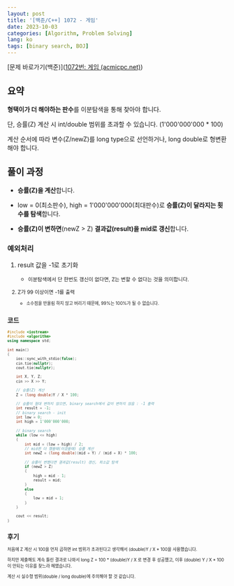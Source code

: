 ```yaml
---
layout: post
title: '[백준/C++] 1072 - 게임'
date: 2023-10-03
categories: [Algorithm, Problem Solving]
lang: ko
tags: [binary search, BOJ]
---
```




[문제 바로가기(백준)]([1072번: 게임 (acmicpc.net)](https://www.acmicpc.net/problem/1072))



## **요약**

**형택이가 더 해야하는 판수**를 이분탐색을 통해 찾아야 합니다.

단, 승률(Z) 계산 시 int/double 범위를 초과할 수 있습니다. (1'000'000'000 * 100)

계산 순서에 따라 변수(Z/newZ)를 long type으로 선언하거나, long double로 형변환해야 합니다.



## **풀이 과정**

* **승률(Z)을 계산**합니다.

* low = 0(최소판수), high = 1'000'000'000(최대판수)로 **승률(Z)이 달라지는 횟수를 탐색**합니다.

* **승률(Z)이 변하면**(newZ > Z) **결과값(result)을 mid로 갱신**합니다.

### 예외처리

1. result 값을 -1로 초기화
   * <small>이분탐색에서 단 한번도 갱신이 없다면, Z는 변할 수 없다는 것을 의미합니다.

2. Z가 99 이상이면 -1를 출력
   - <small>소수점을 반올림 하지 않고 버리기 때문에, 99%는 100%가 될 수 없습니다. 



## **코드**

```cpp
#include <iostream>
#include <algorithm>
using namespace std;

int main()
{
    ios::sync_with_stdio(false);
    cin.tie(nullptr);
    cout.tie(nullptr);

    int X, Y, Z;
    cin >> X >> Y;
    
    // 승률(Z) 계산
    Z = (long double)Y / X * 100;

    // 승률이 절대 변하지 않으면, binary search에서 값이 변하지 않음 : -1 출력
    int result = -1;
    // binary search - init
    int low = 0;
    int high = 1'000'000'000;

    // binary search 
    while (low <= high)
    {
        int mid = (low + high) / 2;
        // mid판 더 했을때(이겼을때) 승률 계산
        int newZ = (long double)(mid + Y) / (mid + X) * 100;

        // 승률이 변했다면 결과값(result) 갱신, 최소값 탐색
        if (newZ > Z)
        {
            high = mid - 1;
            result = mid;
        }
        else
        {
            low = mid + 1;
        }
    }

    cout << result;
}
```



## 후기

처음에 Z 계산 시 100을 먼저 곱하면 int 범위가 초과된다고 생각해서 (double)Y / X * 100을 사용했습니다.

하지만 제출해도 계속 틀린 결과로 나와서 long Z = 100 * (double)Y / X 로 변경 후 성공했고, 이후 (double) Y / X * 100이 안되는 이유를 찾느라 헤맸습니다.  

계산 시 실수형 범위(double / long double)에 주의해야 할 것 같습니다.

